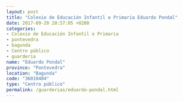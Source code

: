 ```yaml
---
layout: post
title: "Colexio de Educación Infantil e Primaria Eduardo Pondal"
date: 2017-09-20 20:57:05 +0200
categories:
- Colexio de Educación Infantil e Primaria
- pontevedra
- bagunda
- Centro público
- guarderia
name: "Eduardo Pondal"
province: "Pontevedra"
location: "Bagunda"
code: "36010484"
type: "Centro público"
permalink: /guarderias/eduardo-pondal.html
---
```

